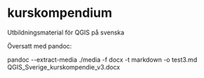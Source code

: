 # kurskompendium
Utbildningsmaterial för QGIS på svenska

Översatt med pandoc:

pandoc --extract-media ./media -f docx -t markdown -o test3.md QGIS_Sverige_kurskompendie_v3.docx
